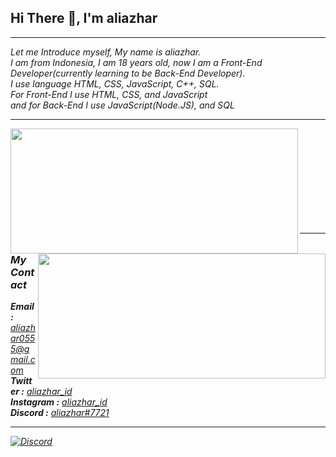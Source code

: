 ## Hi There 👋, I'm aliazhar

<hr>
<i>Let me Introduce myself, My name is aliazhar.<br>
I am from Indonesia, I am 18 years old, now I am a Front-End Developer(currently learning to be Back-End Developer).<br> 
I use language HTML, CSS, JavaScript, C++, SQL.<br>
For Front-End I use HTML, CSS, and JavaScript<br>
and for Back-End I use JavaScript(Node.JS), and SQL<i>

<hr>





<a href="https://github.com/aliazhar-id">
  <img align="left" width="460px" height="200px" src="https://github-readme-stats.vercel.app/api/top-langs/?username=aliazhar-id&layout=compact&theme=dark" />
</a>
<a href="https://github.com/aliazhar-id">
  <img align="right" width="460px" height="200px" src="https://github-readme-stats.vercel.app/api?username=aliazhar-id&show_icons=true&theme=dark" />
</a>
  <br><br><br><br><br><br><br><br><br>
<hr>

### My Contact
<b>Email     :</b> [aliazhar0555@gmail.com](mailto:aliazhar0555@gmail.com)\
<b>Twitter   :</b> [aliazhar_id](https://twitter.com/aliazhar_id)\
<b>Instagram :</b> [aliazhar_id](https://www.instagram.com/aliazhar_id)\
<b>Discord   :</b> [aliazhar#7721]()
<hr>

[![Discord](https://img.shields.io/discord/716582498154315786.svg?label=&logo=discord&logoColor=ffffff&color=7389D8&labelColor=6A7EC2)](https://discord.gg/48YjQ7Y)
